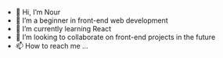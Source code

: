 - 👋 Hi, I’m Nour
- 👀 I’m a beginner in front-end web development
- 🌱 I’m currently learning React
- 💞️ I’m looking to collaborate on front-end projects in the future
- 📫 How to reach me ...

<!---
NiyoStars94/NiyoStars94 is a ✨ special ✨ repository because its `README.md` (this file) appears on your GitHub profile.
You can click the Preview link to take a look at your changes.
--->
